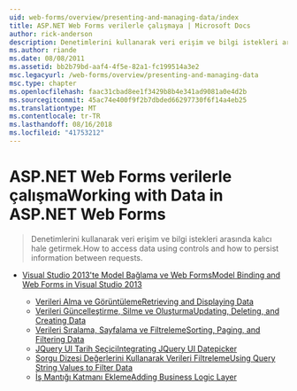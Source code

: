 ```yaml
---
uid: web-forms/overview/presenting-and-managing-data/index
title: ASP.NET Web Forms verilerle çalışmaya | Microsoft Docs
author: rick-anderson
description: Denetimlerini kullanarak veri erişim ve bilgi istekleri arasında kalıcı hale getirmek.
ms.author: riande
ms.date: 08/08/2011
ms.assetid: bb2b79bd-aaf4-4f5e-82a1-fc199514a3e2
msc.legacyurl: /web-forms/overview/presenting-and-managing-data
msc.type: chapter
ms.openlocfilehash: faac31cbad8ee1f3429b8b4e341ad9081a0e4d2b
ms.sourcegitcommit: 45ac74e400f9f2b7dbded66297730f6f14a4eb25
ms.translationtype: MT
ms.contentlocale: tr-TR
ms.lasthandoff: 08/16/2018
ms.locfileid: "41753212"
---
```

<a name="working-with-data-in-aspnet-web-forms"></a><span data-ttu-id="4c8d9-103">ASP.NET Web Forms verilerle çalışma</span><span class="sxs-lookup"><span data-stu-id="4c8d9-103">Working with Data in ASP.NET Web Forms</span></span>
====================
> <span data-ttu-id="4c8d9-104">Denetimlerini kullanarak veri erişim ve bilgi istekleri arasında kalıcı hale getirmek.</span><span class="sxs-lookup"><span data-stu-id="4c8d9-104">How to access data using controls and how to persist information between requests.</span></span>


- [<span data-ttu-id="4c8d9-105">Visual Studio 2013'te Model Bağlama ve Web Forms</span><span class="sxs-lookup"><span data-stu-id="4c8d9-105">Model Binding and Web Forms in Visual Studio 2013</span></span>](model-binding/index.md)

    - [<span data-ttu-id="4c8d9-106">Verileri Alma ve Görüntüleme</span><span class="sxs-lookup"><span data-stu-id="4c8d9-106">Retrieving and Displaying Data</span></span>](model-binding/retrieving-data.md)
    - [<span data-ttu-id="4c8d9-107">Verileri Güncelleştirme, Silme ve Oluşturma</span><span class="sxs-lookup"><span data-stu-id="4c8d9-107">Updating, Deleting, and Creating Data</span></span>](model-binding/updating-deleting-and-creating-data.md)
    - [<span data-ttu-id="4c8d9-108">Verileri Sıralama, Sayfalama ve Filtreleme</span><span class="sxs-lookup"><span data-stu-id="4c8d9-108">Sorting, Paging, and Filtering Data</span></span>](model-binding/sorting-paging-and-filtering-data.md)
    - [<span data-ttu-id="4c8d9-109">JQuery UI Tarih Seçici</span><span class="sxs-lookup"><span data-stu-id="4c8d9-109">Integrating JQuery UI Datepicker</span></span>](model-binding/integrating-jquery-ui.md)
    - [<span data-ttu-id="4c8d9-110">Sorgu Dizesi Değerlerini Kullanarak Verileri Filtreleme</span><span class="sxs-lookup"><span data-stu-id="4c8d9-110">Using Query String Values to Filter Data</span></span>](model-binding/using-query-string-values-to-retrieve-data.md)
    - [<span data-ttu-id="4c8d9-111">İş Mantığı Katmanı Ekleme</span><span class="sxs-lookup"><span data-stu-id="4c8d9-111">Adding Business Logic Layer</span></span>](model-binding/adding-business-logic-layer.md)

